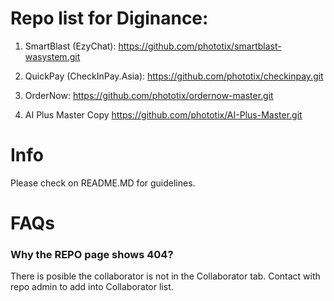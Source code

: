# Repo list for Diginance:

1. SmartBlast (EzyChat):
  https://github.com/phototix/smartblast-wasystem.git
  
2. QuickPay (CheckInPay.Asia):
  https://github.com/phototix/checkinpay.git

3. OrderNow:
  https://github.com/phototix/ordernow-master.git
  
4. AI Plus Master Copy
  https://github.com/phototix/AI-Plus-Master.git
  
# Info

Please check on README.MD for guidelines.

# FAQs

### Why the REPO page shows 404?

There is posible the collaborator is not in the Collaborator tab. Contact with repo admin to add into Collaborator list. 
